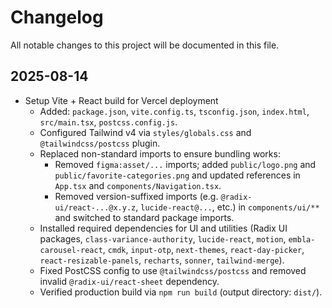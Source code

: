 # Changelog

All notable changes to this project will be documented in this file.

## 2025-08-14

- Setup Vite + React build for Vercel deployment
  - Added: `package.json`, `vite.config.ts`, `tsconfig.json`, `index.html`, `src/main.tsx`, `postcss.config.js`.
  - Configured Tailwind v4 via `styles/globals.css` and `@tailwindcss/postcss` plugin.
  - Replaced non-standard imports to ensure bundling works:
    - Removed `figma:asset/...` imports; added `public/logo.png` and `public/favorite-categories.png` and updated references in `App.tsx` and `components/Navigation.tsx`.
    - Removed version-suffixed imports (e.g. `@radix-ui/react-...@x.y.z`, `lucide-react@...`, etc.) in `components/ui/**` and switched to standard package imports.
  - Installed required dependencies for UI and utilities (Radix UI packages, `class-variance-authority`, `lucide-react`, `motion`, `embla-carousel-react`, `cmdk`, `input-otp`, `next-themes`, `react-day-picker`, `react-resizable-panels`, `recharts`, `sonner`, `tailwind-merge`).
  - Fixed PostCSS config to use `@tailwindcss/postcss` and removed invalid `@radix-ui/react-sheet` dependency.
  - Verified production build via `npm run build` (output directory: `dist/`).

